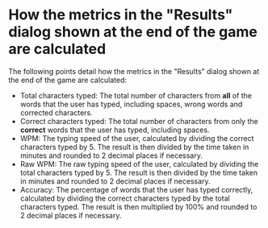 # How the metrics in the "Results" dialog shown at the end of the game are calculated

The following points detail how the metrics in the "Results" dialog shown at the end of the game are calculated:

* Total characters typed: The total number of characters from **all** of the words that the user has typed, including spaces, wrong words and corrected characters.
* Correct characters typed: The total number of characters from only the **correct** words that the user has typed, including spaces.
* WPM: The typing speed of the user, calculated by dividing the correct characters typed by 5. The result is then divided by the time taken in minutes and rounded to 2 decimal places if necessary.
* Raw WPM: The raw typing speed of the user, calculated by dividing the total characters typed by 5. The result is then divided by the time taken in minutes and rounded to 2 decimal places if necessary.
* Accuracy: The percentage of words that the user has typed correctly, calculated by dividing the correct characters typed by the total characters typed. The result is then multiplied by 100% and rounded to 2 decimal places if necessary.
